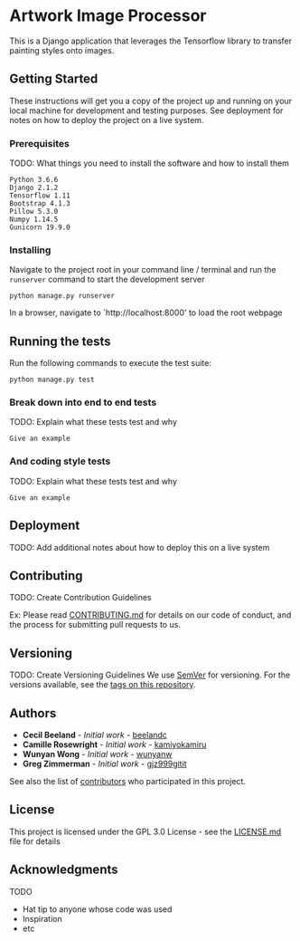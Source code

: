 # Artwork Image Processor

This is a Django application that leverages the Tensorflow library to transfer painting styles onto images.

## Getting Started

These instructions will get you a copy of the project up and running on your local machine for development and testing purposes. See deployment for notes on how to deploy the project on a live system.

### Prerequisites

TODO: What things you need to install the software and how to install them

```
Python 3.6.6
Django 2.1.2
Tensorflow 1.11
Bootstrap 4.1.3
Pillow 5.3.0
Numpy 1.14.5
Gunicorn 19.9.0
```

### Installing

Navigate to the project root in your command line / terminal and run the `runserver` command to start the development server 

```
python manage.py runserver
```

In a browser, navigate to `http://localhost:8000' to load the root webpage


## Running the tests

Run the following commands to execute the test suite:

```
python manage.py test
```

### Break down into end to end tests

TODO: Explain what these tests test and why

```
Give an example
```

### And coding style tests

TODO: Explain what these tests test and why

```
Give an example
```

## Deployment

TODO: Add additional notes about how to deploy this on a live system

## Contributing

TODO: Create Contribution Guidelines

Ex:
Please read [CONTRIBUTING.md](https://gist.github.com/PurpleBooth/b24679402957c63ec426) for details on our code of conduct, and the process for submitting pull requests to us.

## Versioning

TODO: Create Versioning Guidelines
We use [SemVer](http://semver.org/) for versioning. For the versions available, see the [tags on this repository](https://github.com/your/project/tags). 

## Authors

* **Cecil Beeland** - *Initial work* - [beelandc](https://github.com/beelandc)
* **Camille Rosewright** - *Initial work* - [kamiyokamiru](https://github.com/kamiyokamiru)
* **Wunyan Wong** - *Initial work* - [wunyanw](https://github.com/wunyanw)
* **Greg Zimmerman** - *Initial work* - [gjz999gitit](https://github.com/gjz999gitit)


See also the list of [contributors](https://github.com/your/project/contributors) who participated in this project.

## License

This project is licensed under the GPL 3.0 License - see the [LICENSE.md](LICENSE.md) file for details

## Acknowledgments

TODO
* Hat tip to anyone whose code was used
* Inspiration
* etc


